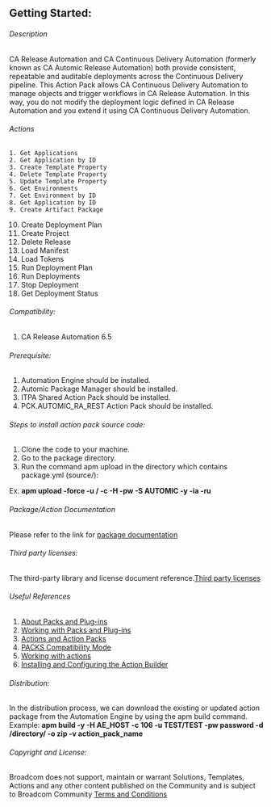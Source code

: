 ## Getting Started:


###### Description

CA Release Automation and CA Continuous Delivery Automation (formerly known as CA Automic Release Automation) both provide consistent, repeatable and auditable deployments across the Continuous Delivery pipeline.
This Action Pack allows CA Continuous Delivery Automation to manage objects and trigger workflows in CA Release Automation. 
In this way, you do not modify the deployment logic defined in CA Release Automation and you extend it using CA Continuous Delivery Automation.

###### Actions

	1. Get Applications
	2. Get Application by ID
	3. Create Template Property
	4. Delete Template Property  
	5. Update Template Property
	6. Get Environments
	7. Get Environment by ID
	8. Get Application by ID
	9. Create Artifact Package
   10. Create Deployment Plan 
   11. Create Project
   12. Delete Release
   13. Load Manifest
   14. Load Tokens
   15. Run Deployment Plan
   16. Run Deployments
   17. Stop Deployment
   18. Get Deployment Status
		
###### Compatibility:

1. CA Release Automation 6.5 

###### Prerequisite:

1. Automation Engine should be installed.
2. Automic Package Manager should be installed.
3. ITPA Shared Action Pack should be installed. 
4. PCK.AUTOMIC_RA_REST Action Pack should be installed. 

###### Steps to install action pack source code:

1. Clone the code to your machine.
2. Go to the package directory.
3. Run the command apm upload in the directory which contains package.yml (source/):

Ex. **apm upload -force -u <Name>/<Department> -c <Client-id> -H <Host> -pw <Password> -S AUTOMIC -y -ia -ru**


###### Package/Action Documentation

Please refer to the link for [package documentation](source/ae/DOCUMENTATION/PCK.AUTOMIC_CA_RA.PUB.DOC.xml)

###### Third party licenses:

The third-party library and license document reference.[Third party licenses](source/ae/PCK.AUTOMIC_CA_RA.PUB.LICENSES.xml)

###### Useful References

1. [About Packs and Plug-ins](https://docs.automic.com/documentation/webhelp/english/AA/12.3/DOCU/12.3/Automic%20Automation%20Guides/help.htm#PluginManager/PM_AboutPacksandPlugins.htm?Highlight=Action%20packs)
2. [Working with Packs and Plug-ins](https://docs.automic.com/documentation/webhelp/english/AA/12.3/DOCU/12.3/Automic%20Automation%20Guides/help.htm#PluginManager/PM_WorkingWith.htm#link10)
3. [Actions and Action Packs](https://docs.automic.com/documentation/webhelp/english/AA/12.3/DOCU/12.3/Automic%20Automation%20Guides/help.htm#_Common/ReleaseHighlights/RH_Plugin_PackageManager.htm?Highlight=Action%20packs)
4. [PACKS Compatibility Mode](https://docs.automic.com/documentation/webhelp/english/AA/12.3/DOCU/12.3/Automic%20Automation%20Guides/help.htm#AWA/Variables/UC_CLIENT_SETTINGS/UC_CLIENT_PACKS_COMPATIBILITY_MODE.htm?Highlight=Action%20packs)
5. [Working with actions](https://docs.automic.com/documentation/webhelp/english/AA/12.3/DOCU/12.3/Automic%20Automation%20Guides/help.htm#ActionBuilder/AB_WorkingWith.htm#link4)
6. [Installing and Configuring the Action Builder](https://docs.automic.com/documentation/webhelp/english/AA/12.3/DOCU/12.3/Automic%20Automation%20Guides/help.htm#ActionBuilder/install_configure_plugins_AB.htm?Highlight=Action%20packs)

###### Distribution: 

In the distribution process, we can download the existing or updated action package from the Automation Engine by using the apm build command.
Example: **apm build -y -H AE_HOST -c 106 -u TEST/TEST -pw password -d /directory/ -o zip -v action_pack_name**
			
			
###### Copyright and License: 

Broadcom does not support, maintain or warrant Solutions, Templates, Actions and any other content published on the Community and is subject to Broadcom Community [Terms and Conditions](https://community.broadcom.com/termsandconditions)
